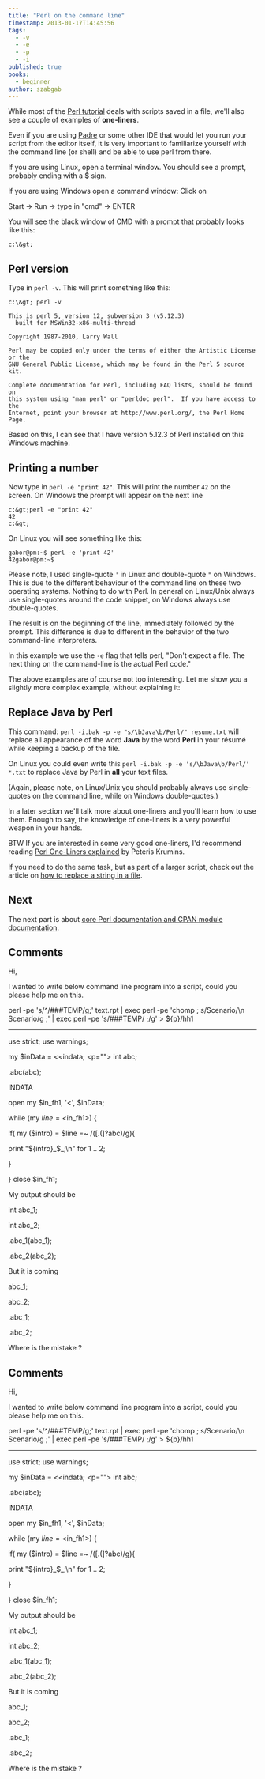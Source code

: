 ```yaml
---
title: "Perl on the command line"
timestamp: 2013-01-17T14:45:56
tags:
  - -v
  - -e
  - -p
  - -i
published: true
books:
  - beginner
author: szabgab
---
```



While most of the [Perl tutorial](/perl-tutorial) deals with scripts saved in a
file, we'll also see a couple of examples of **one-liners**.

Even if you are using [Padre](http://padre.perlide.org/)
or some other IDE that would let you run your script from the editor itself,
it is very important to familiarize yourself with the command line (or shell) and
be able to use perl from there.


If you are using Linux, open a terminal window. You should see a
prompt, probably ending with a $ sign.

If you are using Windows open a command window: Click on

Start -&gt; Run -&gt; type in "cmd" -&gt; ENTER

You will see the black window of CMD with a prompt that probably looks like this:

```
c:\&gt;
```

## Perl version

Type in `perl -v`. This will print something like this:

```
c:\&gt; perl -v

This is perl 5, version 12, subversion 3 (v5.12.3)
  built for MSWin32-x86-multi-thread

Copyright 1987-2010, Larry Wall

Perl may be copied only under the terms of either the Artistic License or the
GNU General Public License, which may be found in the Perl 5 source kit.

Complete documentation for Perl, including FAQ lists, should be found on
this system using "man perl" or "perldoc perl".  If you have access to the
Internet, point your browser at http://www.perl.org/, the Perl Home Page.
```

Based on this, I can see that I have version 5.12.3 of Perl installed on this Windows machine.


## Printing a number

Now type in `perl -e "print 42"`.
This will print the number `42` on the screen. On Windows the prompt will appear on the next line

```
c:&gt;perl -e "print 42"
42
c:&gt;
```

On Linux you will see something like this:

```
gabor@pm:~$ perl -e 'print 42'
42gabor@pm:~$
```

Please note, I used single-quote `'` in Linux and double-quote `"` on Windows.
This is due to the different behaviour of the command line on these two operating systems.
Nothing to do with Perl.  In general on Linux/Unix always use single-quotes around the code snippet,
on Windows always use double-quotes.

The result is on the beginning of the line, immediately followed by the prompt.
This difference is due to different in the behavior of the two command-line interpreters.

In this example we use the `-e` flag that tells perl,
"Don't expect a file. The next thing on the command-line is the actual Perl code."

The above examples are of course not too interesting. Let me show you a slightly more complex
example, without explaining it:

## Replace Java by Perl

This command: `perl -i.bak -p -e "s/\bJava\b/Perl/" resume.txt`
will replace all appearance of the word **Java** by the word **Perl** in your
résumé while keeping a backup of the file.

On Linux you could even write this `perl -i.bak -p -e 's/\bJava\b/Perl/' *.txt`
to replace Java by Perl in **all** your text files.

(Again, please note, on Linux/Unix you should probably always use single-quotes on the command line,
while on Windows double-quotes.)

In a later section we'll talk more about one-liners and you'll learn how to use them.
Enough to say, the knowledge of one-liners is a very powerful weapon in your hands.

BTW If you are interested in some very good one-liners, I'd recommend reading
[Perl One-Liners explained](http://www.catonmat.net/blog/perl-book/)
by Peteris Krumins.

If you need to do the same task, but as part of a larger script, check out
the article on [how to replace a string in a file](/how-to-replace-a-string-in-a-file-with-perl).

## Next

The next part is about
[core Perl documentation and CPAN module documentation](/core-perl-documentation-cpan-module-documentation).

## Comments

Hi,

I wanted to write below command line program into a script, could you please help me on this.

perl -pe 's/^/###TEMP/g;' text.rpt | exec perl -pe 'chomp ; s/Scenario/\n Scenario/g ;' | exec perl -pe 's/###TEMP/ ;/g' > ${p}/hh1

<hr>

use strict;
use warnings;


my $inData = <<indata; <p="">
int abc;



.abc(abc);


INDATA

open my $in_fh1, '<', \$inData;


while (my $line = <$in_fh1>) {

if( my ($intro) = $line =~ /([.(]?abc)/g){

print "${intro}_$_;\n" for 1 .. 2;

}

}
close $in_fh1;



My output should be



int abc_1;



int abc_2;



.abc_1(abc_1);



.abc_2(abc_2);


But it is coming



abc_1;



abc_2;



.abc_1;



.abc_2;



Where is the mistake ?

## Comments

Hi,

I wanted to write below command line program into a script, could you please help me on this.

perl -pe 's/^/###TEMP/g;' text.rpt | exec perl -pe 'chomp ; s/Scenario/\n Scenario/g ;' | exec perl -pe 's/###TEMP/ ;/g' > ${p}/hh1

<hr>

use strict;
use warnings;


my $inData = <<indata; <p="">
int abc;



.abc(abc);


INDATA

open my $in_fh1, '<', \$inData;


while (my $line = <$in_fh1>) {

if( my ($intro) = $line =~ /([.(]?abc)/g){

print "${intro}_$_;\n" for 1 .. 2;

}

}
close $in_fh1;



My output should be



int abc_1;



int abc_2;



.abc_1(abc_1);



.abc_2(abc_2);


But it is coming



abc_1;



abc_2;



.abc_1;



.abc_2;



Where is the mistake ?


